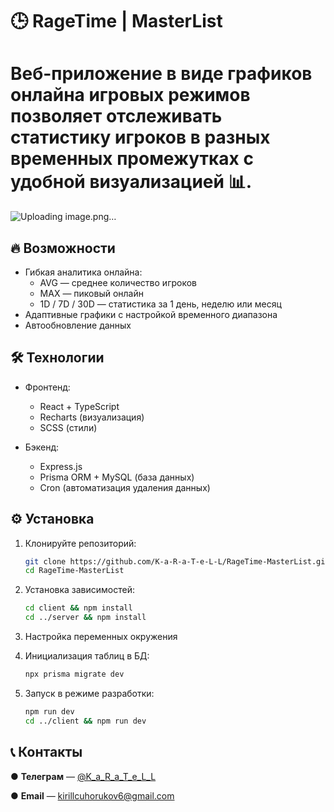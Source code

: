 # 🕒 RageTime | MasterList

# Веб-приложение в виде графиков онлайна игровых режимов позволяет отслеживать статистику игроков в разных временных промежутках с удобной визуализацией 📊.

![Uploading image.png…]()


## 🔥 Возможности
- Гибкая аналитика онлайна:
  - AVG — среднее количество игроков
  - MAX — пиковый онлайн
  - 1D / 7D / 30D — статистика за 1 день, неделю или месяц
- Адаптивные графики с настройкой временного диапазона
- Автообновление данных

## 🛠 Технологии
- Фронтенд:
  - React + TypeScript
  - Recharts (визуализация)
  - SCSS (стили)
  
- Бэкенд:
  - Express.js
  - Prisma ORM + MySQL (база данных)
  - Cron (автоматизация удаления данных)

## ⚙️ Установка
1. Клонируйте репозиторий:
   ```bash
   git clone https://github.com/K-a-R-a-T-e-L-L/RageTime-MasterList.git
   cd RageTime-MasterList

2. Установка зависимостей:
   ```bash
   cd client && npm install
   cd ../server && npm install

3. Настройка переменных окружения

4. Инициализация таблиц в БД:
   ```bash
   npx prisma migrate dev

5. Запуск в режиме разработки:
   ```bash
   npm run dev
   cd ../client && npm run dev

## 📞 Контакты
   ● **Телеграм** — [@K_a_R_a_T_e_L_L](https://t.me/K_a_R_a_T_e_L_L)
   
   ● **Email** — kirillcuhorukov6@gmail.com
